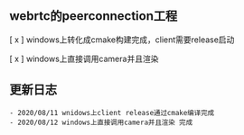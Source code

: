 ## webrtc的peerconnection工程
[ x ] windows上转化成cmake构建完成，client需要release启动

 [ x ] windows上直接调用camera并且渲染


## 更新日志
    - 2020/08/11 wnidows上client release通过cmake编译完成
    - 2020/08/12 windows上直接调用camera并且渲染 完成


